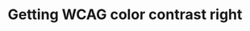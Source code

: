 ---
title: "Getting WCAG color contrast right"
url: "https://medium.com/user-experience-design-1/getting-the-wcag-color-contrast-right-799508389679"
published: "2022-10-27"
excerpt: "Actionable tips on how to nail WCAG 2.1 color compliance"
---